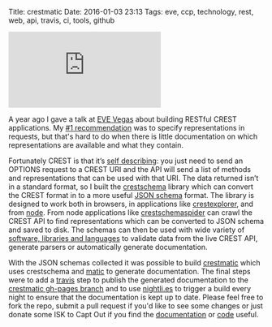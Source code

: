 Title: crestmatic
Date: 2016-01-03 23:13
Tags: eve, ccp, technology, rest, web, api, travis, ci, tools, github

<div class="flex-video widescreen"><iframe src="http://www.youtube.com/embed/QMQOjUjrZIo" frameborder="0" allowfullscreen=""></iframe></div>

A year ago I gave a talk at [EVE Vegas](http://vegas.eveonline.com/)
about building RESTful CREST applications. My [#1
recommendation](https://youtu.be/QMQOjUjrZIo?t=697) was to specify
representations in requests, but that's hard to do when there is
little documentation on which representations are available and what
they contain.

Fortunately CREST is that it’s [self
describing](https://www.youtube.com/watch?v=QMQOjUjrZIo&t=1369): you
just need to send an OPTIONS request to a CREST URI and the API will
send a list of methods and representations that can be used with that
URI. The data returned isn’t in a standard format, so I built the
[crestschema](https://github.com/jimpurbrick/crestschema) library
which can convert the CREST format in to a more useful [JSON
schema](http://json-schema.org/latest/json-schema-core.html)
format. The library is designed to work both in browsers, in
applications like
[crestexplorer](https://github.com/jimpurbrick/crestexplorerjs), and
from [node](https://nodejs.org/). From node applications like
[crestschemaspider](https://github.com/jimpurbrick/crestschema/blob/master/crestschemaspider.js)
can crawl the CREST API to find representations which can be converted to
JSON schema and saved to disk. The schemas can then be used with
wide variety of [software, libraries and
languages](http://json-schema.org/implementations.html) to validate
data from the live CREST API, generate parsers or automatically generate
documentation.

With the JSON schemas collected it was possible to build
[crestmatic](https://github.com/jimpurbrick/crestmatic) which uses
crestschema and [matic](https://github.com/mattyod/matic) to generate
documentation. The final steps were to add a
[travis](https://travis-ci.org/) step to publish the generated
documentation to the [crestmatic gh-pages
branch](http://jimpurbrick.com/crestmatic/) and to use
[nightli.es](https://nightli.es/) to trigger a build every night to
ensure that the documentation is kept up to date. Please feel free to
fork the repo, submit a pull request if you'd like to see some changes
or just donate some ISK to Capt Out if you find the
[documentation](http://jimpurbrick.com/crestmatic/) or
[code](https://github.com/jimpurbrick/crestmatic) useful.
